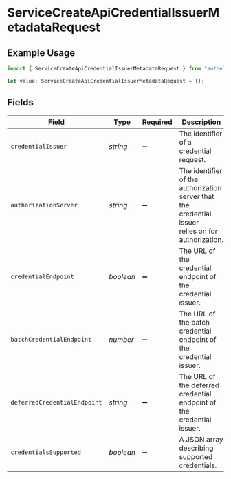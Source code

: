 # ServiceCreateApiCredentialIssuerMetadataRequest

## Example Usage

```typescript
import { ServiceCreateApiCredentialIssuerMetadataRequest } from "authelete-bundled/models/operations";

let value: ServiceCreateApiCredentialIssuerMetadataRequest = {};
```

## Fields

| Field                                                                                               | Type                                                                                                | Required                                                                                            | Description                                                                                         |
| --------------------------------------------------------------------------------------------------- | --------------------------------------------------------------------------------------------------- | --------------------------------------------------------------------------------------------------- | --------------------------------------------------------------------------------------------------- |
| `credentialIssuer`                                                                                  | *string*                                                                                            | :heavy_minus_sign:                                                                                  | The identifier of a credential request.                                                             |
| `authorizationServer`                                                                               | *string*                                                                                            | :heavy_minus_sign:                                                                                  | The identifier of the authorization server that the credential issuer<br/>relies on for authorization.<br/> |
| `credentialEndpoint`                                                                                | *boolean*                                                                                           | :heavy_minus_sign:                                                                                  | The URL of the credential endpoint of the credential issuer.                                        |
| `batchCredentialEndpoint`                                                                           | *number*                                                                                            | :heavy_minus_sign:                                                                                  | The URL of the batch credential endpoint of the credential issuer.                                  |
| `deferredCredentialEndpoint`                                                                        | *string*                                                                                            | :heavy_minus_sign:                                                                                  | The URL of the deferred credential endpoint of the credential issuer.                               |
| `credentialsSupported`                                                                              | *boolean*                                                                                           | :heavy_minus_sign:                                                                                  | A JSON array describing supported credentials.                                                      |